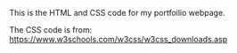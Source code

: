 This is the HTML and CSS code for my portfoilio webpage.

The CSS code is from: https://www.w3schools.com/w3css/w3css_downloads.asp